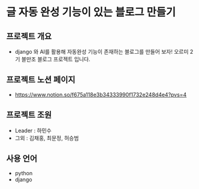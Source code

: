 # 글 자동 완성 기능이 있는 블로그 만들기

## 프로젝트 개요
 - django 와 AI를 활용해 자동완성 기능이 존재하는 블로그를 만들어 보자! 오르미 2기 블만조 블로그 프로젝트 입니다.

## 프로젝트 노션 페이지
 - https://www.notion.so/f675a118e3b34333990f1732e248d4e4?pvs=4

## 프로젝트 조원
 - Leader : 하민수
 - 그외 : 김채홍, 최문정, 허승범

## 사용 언어
 - python
 - django
